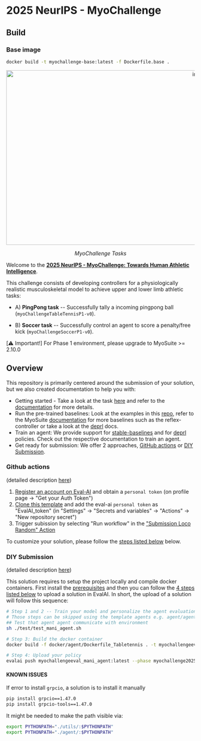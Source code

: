 # 2025 NeurIPS - MyoChallenge

## Build
### Base image
```bash
docker build -t myochallenge-base:latest -f Dockerfile.base .
```


<p align="center">
  <img width="1020" height="467" alt="image" src="https://github.com/user-attachments/assets/16362637-c84f-460c-a31f-94a6bc95613e" />
  <p align="center"><i>MyoChallenge Tasks</i></p>
</p>

Welcome to the [**2025 NeurIPS - MyoChallenge: Towards Human Athletic Intelligence**](https://sites.google.com/view/myosuite/myochallenge/myochallenge-2025).

This challenge consists of developing controllers for a physiologically realistic musculoskeletal model to achieve upper and lower limb athletic tasks:

- A) **PingPong task** -- Successfully tally a incoming pingpong ball (`myoChallengeTableTennisP1-v0`).

- B) **Soccer task** -- Successfully control an agent to score a penalty/free kick (`myoChallengeSoccerP1-v0`).

[⚠️ Important!] For Phase 1 environment, please upgrade to MyoSuite >= 2.10.0

## Overview
This repository is primarily centered around the submission of your solution, but we also created documentation to help you with:
* Getting started - Take a look at the task [here](./tutorials/run_the_tasks.md) and refer to the [documentation](https://myosuite.readthedocs.io/en/latest/tutorials.html) for more details.
* Run the pre-trained baselines: Look at the examples in this [repo](./tutorials/run_the_baselines.md), refer to the MyoSuite [documentation](https://myosuite.readthedocs.io/en/latest/baselines.html#dep-rl-baseline) for more baselines such as the reflex-controller or take a look at the [deprl](https://deprl.readthedocs.io/en/latest/myo_baselines.html#) docs.
* Train an agent: We provide support for [stable-baselines](https://stable-baselines3.readthedocs.io/en/master/) and for [deprl](https://github.com/martius-lab/depRL) policies. Check out the respective documentation to train an agent.
* Get ready for submission: We offer 2 approaches, [GitHub actions](#github-actions) or [DIY Submission](#diy-submission).


### Github actions 
(detailed description [here](./tutorials/GHaction_Submission.md))
1. [Register an account on Eval-AI](https://evalai.readthedocs.io/en/latest/participate.html) and obtain a `personal token` (on profile page -> "Get your Auth Token")
2. [Clone this template](https://github.com/new?template_name=myochallenge_2025eval&template_owner=MyoHub) and add the eval-ai `personal token` as "EvalAI_token" (in "Settings" -> "Secrets and variables" -> "Actions" -> "New repository secret")
3. Trigger subission by selecting "Run workflow" in the ["Submission Loco Random" Action](https://github.com/MyoHub/myoChallenge2025eval/actions/workflows/P2_docker-submission_loco_random.yml)

To customize your solution, please follow the [steps listed below](#step-by-step) below.

### DIY Submission
(detailed description [here](./tutorials/DIY_Submission.md))

This solution requires to setup the project locally and compile docker containers. First install the [prerequisites](./tutorials/DIY_Submission.md/#Prerequisites) and then you can follow the [4 steps listed below](#step-by-step) to upload a solution in EvalAI. In short, the upload of a solution will follow this sequence: 

``` bash
# Step 1 and 2 -- Train your model and personalize the agent evaluation script.
# Those steps can be skipped using the template agents e.g. agent/agent_mani_rotate.py, to test the submission system
## Test that agent agent communicate with environment
sh ./test/test_mani_agent.sh

# Step 3: Build the docker container
docker build -f docker/agent/Dockerfile_Tabletennis . -t myochallengeeval_mani_agent

# Step 4: Upload your policy
evalai push myochallengeeval_mani_agent:latest --phase myochallenge2025-XXXX1-XXX --public

```

#### KNOWN ISSUES


If error to install `grpcio`, a solution is to install it manually

```bash
pip install grpcio==1.47.0
pip install grpcio-tools==1.47.0
```

It might be needed to make the path visible via:
```bash
export PYTHONPATH="./utils/:$PYTHONPATH"
export PYTHONPATH="./agent/:$PYTHONPATH"
```
